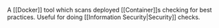 A [[Docker]] tool which scans deployed [[Container]]s checking for best practices. Useful for doing [[Information Security|Security]] checks.